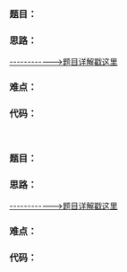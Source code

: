 # []()
### 题目：


### 思路：


[------------>题目详解戳这里]()
### 难点：


### 代码：  
```

```


# []()
### 题目：


### 思路：


[------------>题目详解戳这里]()
### 难点：


### 代码：  
```

```